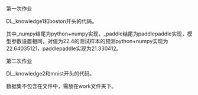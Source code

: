 第一次作业

DL_knowledge1和boston开头的代码。

其中_numpy结尾为python+numpy实现，_paddle结尾为paddlepaddle实现，模型参数设置相同，对值为22.4的测试样本的预测python+numpy实现为22.64035121，paddlepaddle实现为21.330412。

第二次作业

DL_knowledge2和mnist开头的代码。

数据集不包含在文件中，需放在work文件夹下。